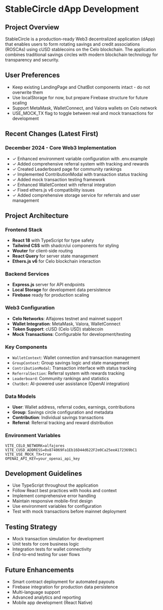 # StableCircle dApp Development

## Project Overview
StableCircle is a production-ready Web3 decentralized application (dApp) that enables users to form rotating savings and credit associations (ROSCAs) using cUSD stablecoins on the Celo blockchain. The application combines traditional savings circles with modern blockchain technology for transparency and security.

## User Preferences
- Keep existing LandingPage and ChatBot components intact - do not overwrite them
- Use localStorage for now, but prepare Firebase structure for future scaling
- Support MetaMask, WalletConnect, and Valora wallets on Celo network
- USE_MOCK_TX flag to toggle between real and mock transactions for development

## Recent Changes (Latest First)

### December 2024 - Core Web3 Implementation
- ✓ Enhanced environment variable configuration with .env.example
- ✓ Added comprehensive referral system with tracking and rewards
- ✓ Created Leaderboard page for community rankings
- ✓ Implemented ContributionModal with transaction status tracking  
- ✓ Added mock transaction testing framework
- ✓ Enhanced WalletContext with referral integration
- ✓ Fixed ethers.js v6 compatibility issues
- ✓ Added comprehensive storage service for referrals and user management

## Project Architecture

### Frontend Stack
- **React 18** with TypeScript for type safety
- **Tailwind CSS** with shadcn/ui components for styling
- **Wouter** for client-side routing
- **React Query** for server state management
- **Ethers.js v6** for Celo blockchain interaction

### Backend Services
- **Express.js** server for API endpoints
- **Local Storage** for development data persistence
- **Firebase** ready for production scaling

### Web3 Configuration
- **Celo Networks**: Alfajores testnet and mainnet support
- **Wallet Integration**: MetaMask, Valora, WalletConnect
- **Token Support**: cUSD (Celo USD) stablecoin
- **Mock Transactions**: Configurable for development/testing

### Key Components
- `WalletContext`: Wallet connection and transaction management
- `GroupContext`: Group savings logic and state management
- `ContributionModal`: Transaction interface with status tracking
- `ReferralSection`: Referral system with rewards tracking
- `Leaderboard`: Community rankings and statistics
- `ChatBot`: AI-powered user assistance (OpenAI integration)

### Data Models
- **User**: Wallet address, referral codes, earnings, contributions
- **Group**: Savings circle configuration and metadata
- **Contribution**: Individual savings transactions
- **Referral**: Referral tracking and reward distribution

### Environment Variables
```
VITE_CELO_NETWORK=alfajores
VITE_CUSD_ADDRESS=0x874069Fa1Eb16D44d622F2e0Ca25eeA172369bC1
VITE_USE_MOCK_TX=true
OPENAI_API_KEY=your_openai_api_key
```

## Development Guidelines
- Use TypeScript throughout the application
- Follow React best practices with hooks and context
- Implement comprehensive error handling
- Maintain responsive mobile-first design
- Use environment variables for configuration
- Test with mock transactions before mainnet deployment

## Testing Strategy
- Mock transaction simulation for development
- Unit tests for core business logic
- Integration tests for wallet connectivity
- End-to-end testing for user flows

## Future Enhancements
- Smart contract deployment for automated payouts
- Firebase integration for production data persistence
- Multi-language support
- Advanced analytics and reporting
- Mobile app development (React Native)